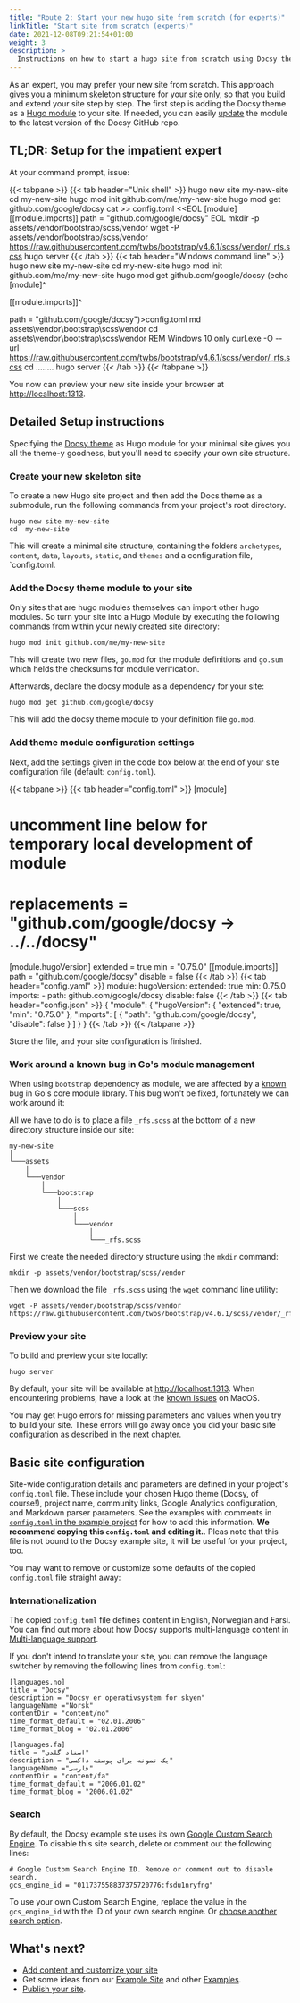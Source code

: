 ```yaml
---
title: "Route 2: Start your new hugo site from scratch (for experts)"
linkTitle: "Start site from scratch (experts)"
date: 2021-12-08T09:21:54+01:00
weight: 3
description: >
  Instructions on how to start a hugo site from scratch using Docsy theme as Hugo module which is automatically pulled in.
---
```


As an expert, you may prefer your new site from scratch. This approach gives you a minimum skeleton structure for your site only, so that you build and extend your site step by step. The first step is adding the Docsy theme as a [Hugo module](https://gohugo.io/hugo-modules/) to your site. If needed, you can easily [update](/docs/updating/) the module to the latest version of the Docsy GitHub repo.


## TL;DR: Setup for the impatient expert

At your command prompt, issue:

{{< tabpane >}}
{{< tab header="Unix shell" >}}
hugo new site my-new-site
cd  my-new-site
hugo mod init github.com/me/my-new-site
hugo mod get github.com/google/docsy
cat >> config.toml <<EOL
[module]
[[module.imports]]
path = "github.com/google/docsy"
EOL
mkdir -p assets/vendor/bootstrap/scss/vendor
wget -P assets/vendor/bootstrap/scss/vendor https://raw.githubusercontent.com/twbs/bootstrap/v4.6.1/scss/vendor/_rfs.scss
hugo server
{{< /tab >}}
{{< tab header="Windows command line" >}}
hugo new site my-new-site
cd  my-new-site
hugo mod init github.com/me/my-new-site
hugo mod get github.com/google/docsy
(echo [module]^

[[module.imports]]^

path = "github.com/google/docsy")>config.toml
md assets\vendor\bootstrap\scss\vendor
cd assets\vendor\bootstrap\scss\vendor
REM Windows 10 only
curl.exe -O --url https://raw.githubusercontent.com/twbs/bootstrap/v4.6.1/scss/vendor/_rfs.scss
cd ..\..\..\..
hugo server
{{< /tab >}}
{{< /tabpane >}}


You now can preview your new site inside your browser at [http://localhost:1313](http://localhost:1313/).

## Detailed Setup instructions

Specifying the [Docsy theme](https://github.com/google/docsy) as Hugo module for your minimal site gives you all the theme-y goodness, but you'll need to specify your own site structure.

### Create your new skeleton site

To create a new Hugo site project and then add the Docs theme as a submodule, run the following commands from your project's root directory.

```shell
hugo new site my-new-site
cd  my-new-site
```

This will create a minimal site structure, containing the folders `archetypes`, `content`, `data`, `layouts`, `static`, and `themes` and a configuration file, `config.toml.

### Add the Docsy theme module to your site

Only sites that are hugo modules themselves can import other hugo modules. So turn your site into a Hugo Module by executing the following commands from within your newly created site directory:

```
hugo mod init github.com/me/my-new-site
```

This will create two new files, `go.mod` for the module definitions and `go.sum` which helds the checksums for module verification.

Afterwards, declare the docsy module as a dependency for your site:

```
hugo mod get github.com/google/docsy
```

This will add the docsy theme module to your definition file `go.mod`.

### Add theme module configuration settings

Next, add the settings given in the code box below at the end of your site configuration file (default: `config.toml`).

{{< tabpane >}}
{{< tab header="config.toml" >}}
[module]
  # uncomment line below for temporary local development of module
  # replacements = "github.com/google/docsy -> ../../docsy"
  [module.hugoVersion]
    extended = true
    min = "0.75.0"
  [[module.imports]]
    path = "github.com/google/docsy"
    disable = false
{{< /tab >}}
{{< tab header="config.yaml" >}}
module:
  hugoVersion:
    extended: true
    min: 0.75.0
  imports:
    - path: github.com/google/docsy
      disable: false
{{< /tab >}}
{{< tab header="config.json" >}}
{
  "module": {
    "hugoVersion": {
      "extended": true,
      "min": "0.75.0"
    },
    "imports": [
      {
        "path": "github.com/google/docsy",
        "disable": false
      }
    ]
  }
}
{{< /tab >}}
{{< /tabpane >}}

 Store the file, and your site configuration is finished.

### Work around a known bug in Go's module management

When using `bootstrap` dependency as module, we are affected by a [known](https://github.com/golang/go/issues/37397) bug in Go's core module library. This bug won't be fixed, fortunately we can work around it:

All we have to do is to place a file `_rfs.scss` at the bottom of a new directory structure inside our site:

```
my-new-site
│
└───assets
    │
    └───vendor
        │
        └───bootstrap
            │
            └───scss
                │
                └───vendor
                    │
                    └───_rfs.scss

```

First we create the needed directory structure using the `mkdir` command:

```shell
mkdir -p assets/vendor/bootstrap/scss/vendor
```

Then we download the file `_rfs.scss` using the `wget` command line utility:

```shell
wget -P assets/vendor/bootstrap/scss/vendor https://raw.githubusercontent.com/twbs/bootstrap/v4.6.1/scss/vendor/_rfs.scss
```


### Preview your site

To build and preview your site locally:

```
hugo server
```

By default, your site will be available at [http://localhost:1313](http://localhost:1313/). When encountering problems, have a look at the [known issues](/docs/getting-started/known_issues/#macos) on MacOS.

You may get Hugo errors for missing parameters and values when you try to build your site. These errors will go away once you did your basic site configuration as described in the next chapter.

## Basic site configuration

Site-wide configuration details and parameters are defined in your project's `config.toml` file. These include your chosen Hugo theme (Docsy, of course!), project name, community links, Google Analytics configuration, and Markdown parser parameters. See the examples with comments in [`config.toml` in the example project](https://github.com/google/docsy-example/blob/master/config.toml) for how to add this information. **We recommend copying this `config.toml` and editing it.**. Pleas note that this file is not bound to the Docsy example site, it will be useful for your project, too.

You may want to remove or customize some defaults of the copied `config.toml` file straight away:

### Internationalization

The copied `config.toml` file defines content in English, Norwegian and Farsi. You can find out more about how Docsy supports multi-language content in [Multi-language support](/docs/language/).

If you don't intend to translate your site, you can remove the language switcher by removing the following lines from `config.toml`:

```
[languages.no]
title = "Docsy"
description = "Docsy er operativsystem for skyen"
languageName ="Norsk"
contentDir = "content/no"
time_format_default = "02.01.2006"
time_format_blog = "02.01.2006"

[languages.fa]
title = "اسناد گلدی"
description = "یک نمونه برای پوسته داکسی"
languageName ="فارسی"
contentDir = "content/fa"
time_format_default = "2006.01.02"
time_format_blog = "2006.01.02"
```

### Search

By default, the Docsy example site uses its own [Google Custom Search Engine](https://cse.google.com/cse/all). To disable this site search, delete or comment out the following lines:

```
# Google Custom Search Engine ID. Remove or comment out to disable search.
gcs_engine_id = "011737558837375720776:fsdu1nryfng"
```

To use your own Custom Search Engine, replace the value in the `gcs_engine_id` with the ID of your own search engine. Or [choose another search option](/docs/adding-content/navigation/#site-search-options).


## What's next?

* [Add content and customize your site](/docs/adding-content/)
* Get some ideas from our [Example Site](https://github.com/google/docsy-example) and other [Examples](/docs/examples/).
* [Publish your site](/docs/deployment/).
